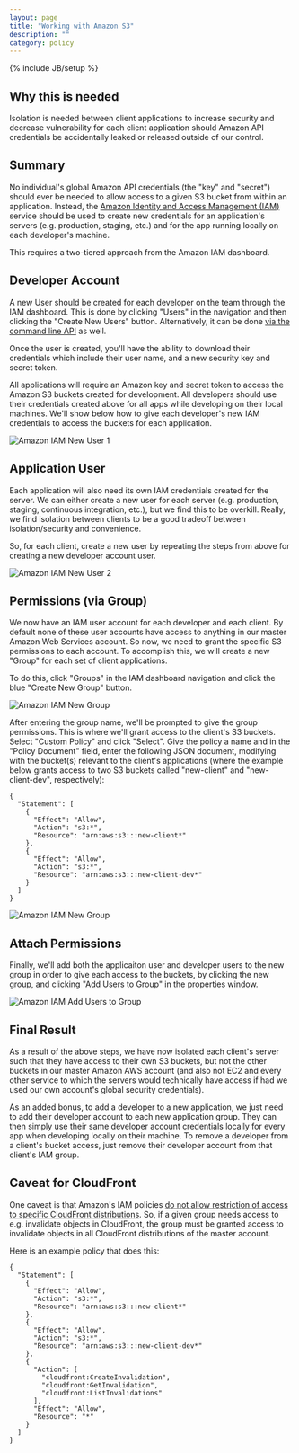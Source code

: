 ```yaml
---
layout: page
title: "Working with Amazon S3"
description: ""
category: policy
---
```

{% include JB/setup %}

## Why this is needed

Isolation is needed between client applications to increase security and
decrease vulnerability for each client application should Amazon API
credentials be accidentally leaked or released outside of our control.

## Summary

No individual's global Amazon API credentials (the "key" and "secret")
should ever be needed to allow access to a given S3 bucket from within
an application. Instead, the [Amazon Identity and Access Management
(IAM)](http://aws.amazon.com/iam/) service should be used to create
new credentials for an application's servers (e.g. production, staging,
etc.) and for the app running locally on each developer's machine.

This requires a two-tiered approach from the Amazon IAM dashboard.

## Developer Account

A new User should be created for each developer on the team through the
IAM dashboard. This is done by clicking "Users" in the navigation and
then clicking the "Create New Users" button. Alternatively, it can be
done [via the command line
API](http://docs.aws.amazon.com/powershell/latest/userguide/pstools-iam-new-user-group.html) as well.

Once the user is created, you'll have the ability to download their
credentials which include their user name, and a new security key and
secret token.

All applications will require an Amazon key and secret token to access
the Amazon S3 buckets created for development. All developers should use
their credentials created above for all apps while developing on their
local machines. We'll show below how to give each developer's new IAM
credentials to access the buckets for each application.

![Amazon IAM New User 1](/assets/images/amazon-iam-screenshot-1-user.png)

## Application User

Each application will also need its own IAM credentials created for the
server. We can either create a new user for each server (e.g.
production, staging, continuous integration, etc.), but we find this to
be overkill. Really, we find isolation between clients to be a good
tradeoff between isolation/security and convenience.

So, for each client, create a new user by repeating the steps from above
for creating a new developer account user.

![Amazon IAM New User 2](/assets/images/amazon-iam-screenshot-2-user.png)

## Permissions (via Group)

We now have an IAM user account for each developer and each client. By
default none of these user accounts have access to anything in our
master Amazon Web Services account. So now, we need to grant the
specific S3 permissions to each account. To accomplish this, we will
create a new "Group" for each set of client applications.

To do this, click "Groups" in the IAM dashboard navigation and click the
blue "Create New Group" button. 

![Amazon IAM New Group](/assets/images/amazon-iam-screenshot-3-group.png)

After entering the group name, we'll be prompted to give the group
permissions. This is where we'll grant access to the client's S3
buckets. Select "Custom Policy" and click "Select". Give the policy a
name and in the "Policy Document" field, enter the following JSON
document, modifying with the bucket(s) relevant to the client's
applications (where the example below grants access to two S3 buckets
called "new-client" and "new-client-dev", respectively):

```
{
  "Statement": [
    {
      "Effect": "Allow",
      "Action": "s3:*",
      "Resource": "arn:aws:s3:::new-client*"
    },
    {
      "Effect": "Allow",
      "Action": "s3:*",
      "Resource": "arn:aws:s3:::new-client-dev*"
    }
  ]
}
```

![Amazon IAM New Group](/assets/images/amazon-iam-screenshot-4-group-permissions.png)

## Attach Permissions

Finally, we'll add both the applicaiton user and developer users to the
new group in order to give each access to the buckets, by clicking the
new group, and clicking "Add Users to Group" in the properties window.

![Amazon IAM Add Users to Group](/assets/images/amazon-iam-screenshot-5-group-users.png)

## Final Result

As a result of the above steps, we have now isolated each client's
server such that they have access to their own S3 buckets, but not the
other buckets in our master Amazon AWS account (and also not EC2 and
every other service to which the servers would technically have access
if had we used our own account's global security credentials).

As an added bonus, to add a developer to a new application, we just need
to add their developer account to each new application group. They can
then simply use their same developer account credentials locally for
every app when developing locally on their machine. To remove a
developer from a client's bucket access, just remove their developer
account from that client's IAM group.

## Caveat for CloudFront

One caveat is that Amazon's IAM policies [do not allow restriction of
access to specific CloudFront
distributions](http://docs.aws.amazon.com/AmazonCloudFront/latest/DeveloperGuide/UsingWithIAM.html#CloudFront_ARN_Format).
So, if a given group needs access to e.g. invalidate objects in CloudFront,
the group must be granted access to invalidate objects in all CloudFront
distributions of the master account.

Here is an example policy that does this:

```
{
  "Statement": [
    {
      "Effect": "Allow",
      "Action": "s3:*",
      "Resource": "arn:aws:s3:::new-client*"
    },
    {
      "Effect": "Allow",
      "Action": "s3:*",
      "Resource": "arn:aws:s3:::new-client-dev*"
    },
    {
      "Action": [
        "cloudfront:CreateInvalidation",
        "cloudfront:GetInvalidation",
        "cloudfront:ListInvalidations"
      ],
      "Effect": "Allow",
      "Resource": "*"
    }
  ]
}
```
